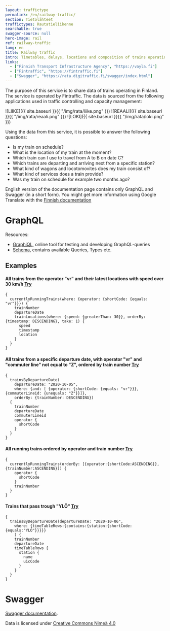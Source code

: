 ```yaml
---
layout: traffictype
permalink: /en/railway-traffic/
section: Tietolähteet
traffictypes: Rautatieliikenne
searchable: true
swagger-source: null
hero-image: rail
ref: railway-traffic
lang: en
title: Railway traffic
intro: Timetables, delays, locations and composition of trains operating in Finland
links:
  - ["Finnish Transport Infrastructure Agency", "https://vayla.fi"]
  - ["Fintraffic", "https://fintraffic.fi"]
  - ["Swagger", "https://rata.digitraffic.fi/swagger/index.html"]
---
```


The purpose of this service is to share data of trains operating in Finland. The service is operated by Fintraffic. The data is sourced from the following applications used in traffic controlling and capacity management: 

![LIIKE]({{ site.baseurl }}{{ "/img/rata/liike.png" }}) ![REAALI]({{ site.baseurl }}{{ "/img/rata/reaali.png" }}) ![LOKI]({{ site.baseurl }}{{ "/img/rata/loki.png" }})

Using the data from this service, it is possible to answer the following questions:

* Is my train on schedule?
* What is the location of my train at the moment?
* Which train can I use to travel from A to B on date C?
* Which trains are departing and arriving next from a specific station?
* What kind of wagons and locotomovites does my train consist of?
* What kind of services does a train provide?
* Was my train on schedule for example two months ago?

English version of the documentation page contains only GraphQL and Swagger (in a short form). You might get more information using Google Translate with the [Finnish documentation](https://www.digitraffic.fi/rautatieliikenne/)

# GraphQL

Resources:
* [GraphiQL](https://rata.digitraffic.fi/api/v2/graphql/graphiql), online tool for testing and developing GraphQL-queries
* [Schema](https://rata.digitraffic.fi/api/v2/graphql/schema.svg), contains available Queries, Types etc.

## Examples

#### All trains from the operator "vr" and their latest locations with speed over 30 km/h [Try](https://rata.digitraffic.fi/api/v2/graphql/graphiql?query=%7B%0A%20%20currentlyRunningTrains(where%3A%20%7Boperator%3A%20%7BshortCode%3A%20%7Bequals%3A%20%22vr%22%7D%7D%7D)%20%7B%0A%20%20%20%20trainNumber%0A%20%20%20%20departureDate%0A%20%20%20%20trainLocations(where%3A%20%7Bspeed%3A%20%7BgreaterThan%3A%2030%7D%7D%2C%20orderBy%3A%20%7Btimestamp%3A%20DESCENDING%7D%2C%20take%3A%201)%20%7B%0A%20%20%20%20%20%20speed%0A%20%20%20%20%20%20timestamp%0A%20%20%20%20%20%20location%0A%20%20%20%20%7D%0A%20%20%7D%0A%7D)
```
{
  currentlyRunningTrains(where: {operator: {shortCode: {equals: "vr"}}}) {
    trainNumber
    departureDate
    trainLocations(where: {speed: {greaterThan: 30}}, orderBy: {timestamp: DESCENDING}, take: 1) {
      speed
      timestamp
      location
    }
  }
}
```

#### All trains from a specific departure date, with operator "vr" and "commuter line" not equal to "Z", ordered by train number [Try](https://rata.digitraffic.fi/api/v2/graphql/graphiql?query=%7B%0A%20%20trainsByDepartureDate(%0A%20%20%20%20departureDate%3A%20%222020-10-05%22%2C%20%0A%20%20%20%20where%3A%20%7Band%3A%20%5B%20%7Boperator%3A%20%7BshortCode%3A%20%7Bequals%3A%20%22vr%22%7D%7D%7D%2C%20%7BcommuterLineid%3A%20%7Bunequals%3A%20%22Z%22%7D%7D%5D%7D%2C%20%0A%20%20%20%20orderBy%3A%20%7BtrainNumber%3A%20DESCENDING%7D)%20%0A%20%20%7B%0A%20%20%20%20trainNumber%0A%20%20%20%20departureDate%0A%20%20%20%20commuterLineid%0A%20%20%20%20operator%20%7B%0A%20%20%20%20%20%20shortCode%0A%20%20%20%20%7D%0A%20%20%7D%0A%7D)
```
{
  trainsByDepartureDate(
    departureDate: "2020-10-05", 
    where: {and: [ {operator: {shortCode: {equals: "vr"}}}, {commuterLineid: {unequals: "Z"}}]}, 
    orderBy: {trainNumber: DESCENDING}) 
  {
    trainNumber
    departureDate
    commuterLineid
    operator {
      shortCode
    }
  }
}
```

#### All running trains ordered by operator and train number [Try](https://rata.digitraffic.fi/api/v2/graphql/graphiql?query=%7B%0A%20%20currentlyRunningTrains(orderBy%3A%20%5B%7Boperator%3A%7BshortCode%3AASCENDING%7D%7D%2C%7BtrainNumber%3AASCENDING%7D%5D)%20%7B%0A%20%20%20%20operator%20%7B%0A%20%20%20%20%20%20shortCode%0A%20%20%20%20%7D%0A%20%20%20%20trainNumber%0A%20%20%7D%0A%7D%0A)
```
{
  currentlyRunningTrains(orderBy: [{operator:{shortCode:ASCENDING}},{trainNumber:ASCENDING}]) {
    operator {
      shortCode
    }
    trainNumber
  }
}
```

#### Trains that pass trough "YLÖ" [Try](https://rata.digitraffic.fi/api/v2/graphql/graphiql?query=%7B%0A%20%20trainsByDepartureDate(departureDate%3A%20%222020-10-06%22%2C%20%0A%20%20%20%20where%3A%20%7BtimeTableRows%3A%7Bcontains%3A%7Bstation%3A%7BshortCode%3A%7Bequals%3A%22YL%C3%96%22%7D%7D%7D%7D%7D%0A%20%20%20%20)%20%7B%0A%20%20%20%20trainNumber%0A%20%20%20%20departureDate%0A%20%20%20%20timeTableRows%20%7B%0A%20%20%20%20%20%20station%20%7B%0A%20%20%20%20%20%20%20%20name%0A%20%20%20%20%20%20%20%20uicCode%0A%20%20%20%20%20%20%7D%0A%20%20%20%20%7D%0A%20%20%7D%0A%7D%0A)
```
{
  trainsByDepartureDate(departureDate: "2020-10-06", 
    where: {timeTableRows:{contains:{station:{shortCode:{equals:"YLÖ"}}}}}
    ) {
    trainNumber
    departureDate
    timeTableRows {
      station {
        name
        uicCode
      }
    }
  }
}
``` 

# Swagger 

[Swagger documentation](https://rata.digitraffic.fi/swagger/index.html).



Data is licensed under [Creative Commons Nimeä 4.0](https://creativecommons.org/licenses/by/4.0/)
